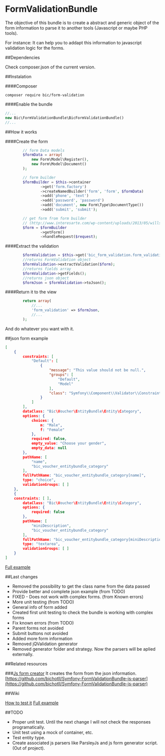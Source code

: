 FormValidationBundle
====================

The objective of this bundle is to create a abstract and generic object of the form information to parse it to another tools (Javascript or maybe PHP tools).

For instance: It can help you to addapt this information to javascript validation logic for the forms.
 

##Dependencies

Check composer.json of the current version.


##Instalation

####Composer
```shell
composer require bic/form-validation
```

####Enable the bundle
```php
//...
new Bic\FormValidationBundle\BicFormValidationBundle()
//...
```


##How it works

####Create the form

```php
        // form Data models
        $formData = array(
            new Form\Model\Register(),
            new Form\Model\Document()
        );

        // form builder
        $formBuilder = $this->container
                ->get('form.factory')
                ->createNamedBuilder('form', 'form', $formData)
                ->add('phone', 'text')
                ->add('password', 'password')
                ->add('document', new Form\Type\DocumentType())
                ->add('submit', 'submit');

        // get form from form builder
        // (http://www.interesarte.com/wp-content/uploads/2013/05/willsmith.jpg)
        $form = $formBuilder
                ->getForm()
                ->handleRequest($request);
```

####Extract the validation

```php
        $formValidation = $this->get('bic_form_validation.form_validation');
        //returns FormValidation object
        $formValidation->extractValidation($form);
        //returns fields array
        $formValidation->getFields();
        //returns json object
        $formJson = $formValidation->toJson();
```

####Return it to the view

```php
        return array(
            //...
            'form_validation' => $formJson,
            //...
        );
```
And do whatever you want with it.


##json form example

```json
[
    {
        constraints: [ 
            "Default": [
                {
                    "message": "This value should not be null.",
                    "groups": [
                        "Default",
                        "Model"
                    ],
                    "class": "Symfony\\Component\\Validator\\Constraints\\NotNull"
                }
            ]
        ],
        dataClass: "Bic\Voucher\EntityBundle\Entity\Category",
        options: {
            choices: {
                m: "Male",
                f: "Female"
            },
            required: false,
            empty_value: "Choose your gender",
            empty_data: null
        },
        pathName: [
            "name",
            "bic_voucher_entitybundle_category"
        ],
        fullPathName: "bic_voucher_entitybundle_category[name]",
        type: "choice",
        validationGroups: [ ]
    },
    {
    constraints: [ ],
        dataClass: "Bic\Voucher\EntityBundle\Entity\Category",
        options: {
            required: false
        },
        pathName: [
            "miniDescription",
            "bic_voucher_entitybundle_category"
        ],
        fullPathName: "bic_voucher_entitybundle_category[miniDescription]",
        type: "textarea",
        validationGroups: [ ]
    }
]
```

[Full example](Resources/doc/fullExample.md)

##Last changes
 - Removed the possibility to get the class name from the data passed
 - Provide better and complete json example (from TODO)
 - FIXED - Does not work with complex forms. (from Known errors)
 - More unit testing (from TODO)
 - General info of form added
 - Created first unit testing to check the bundle is working with complex forms
 - Fix known errors (from TODO)
 - Parent forms not avoided
 - Submit buttons not avoided
 - Added more form information
 - Removed jQValidation generator
 - Removed generator folder and strategy. Now the parsers will be aplied externally.


##Related resources

###[Js form creator](https://github.com/bichotll/Symfony-FormValidationBundle-js-parser)
It creates the form from the json information.
[https://github.com/bichotll/Symfony-FormValidationBundle-js-parser](https://github.com/bichotll/Symfony-FormValidationBundle-js-parser)


##Wiki

[How to test it](Resources/doc/testing.md)
[Full example](Resources/doc/fullExample.md)


##TODO
 - Proper unit test. Until the next change I will not check the responses programatically.
 - Unit test using a mock of container, etc.
 - Test entity type.
 - Create associated js parsers like ParsleyJs and js form generator script. (Out of project).